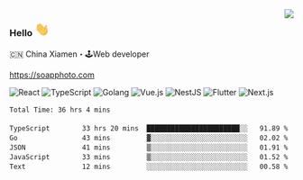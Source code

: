 <img align="right" src="https://github-readme-stats.vercel.app/api?username=yiiu&show_icons=false&bg_color=30,e96443,904e95&title_color=fff&text_color=fff" />

### Hello <img src="https://raw.githubusercontent.com/ABSphreak/ABSphreak/master/gifs/Hi.gif" width="26px" />
 
🇨🇳 China Xiamen・🕹Web developer

https://soapphoto.com

<p align="left"><img src="https://cdn.svgporn.com/logos/react.svg" alt="React" width="32" height="32"/> <img src="https://cdn.svgporn.com/logos/typescript-icon.svg" alt="TypeScript" width="32" height="32"/> <img src="https://cdn.svgporn.com/logos/gopher.svg" alt="Golang" width="32" height="32"/> <img src="https://cdn.svgporn.com/logos/vue.svg" alt="Vue.js" width="32" height="32"/> <img src="https://cdn.svgporn.com/logos/nestjs.svg" alt="NestJS" width="32" height="32"/> <img src="https://cdn.svgporn.com/logos/flutter.svg" alt="Flutter" width="32" height="32"/> <img src="https://cdn.svgporn.com/logos/nextjs-icon.svg" alt="Next.js" width="32" height="32"/></p>


<!--START_SECTION:waka-->

```txt
Total Time: 36 hrs 4 mins

TypeScript        33 hrs 20 mins  ███████████████████████░░   91.89 %
Go                43 mins         ▓░░░░░░░░░░░░░░░░░░░░░░░░   02.02 %
JSON              41 mins         ▒░░░░░░░░░░░░░░░░░░░░░░░░   01.91 %
JavaScript        33 mins         ▒░░░░░░░░░░░░░░░░░░░░░░░░   01.52 %
Text              12 mins         ░░░░░░░░░░░░░░░░░░░░░░░░░   00.58 %
```

<!--END_SECTION:waka-->
